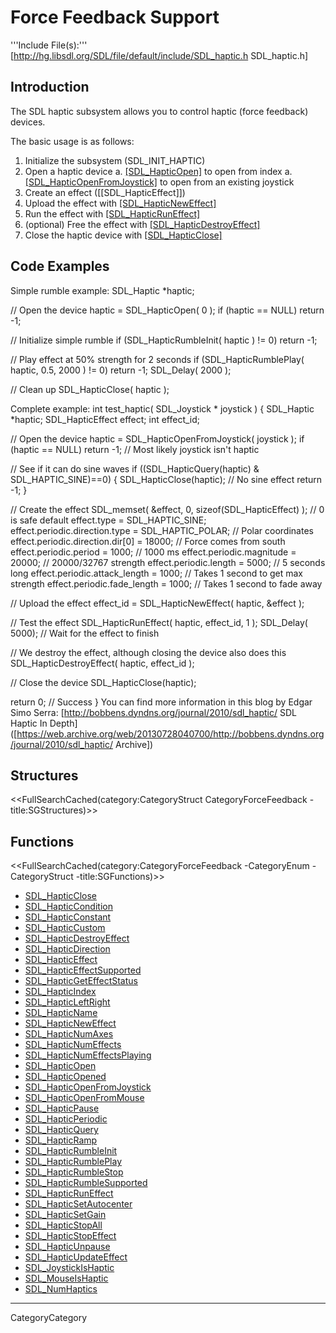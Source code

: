 
# Force Feedback Support

'''Include File(s):'''  [http://hg.libsdl.org/SDL/file/default/include/SDL_haptic.h SDL_haptic.h]


## Introduction

The SDL haptic subsystem allows you to control haptic (force feedback) devices.

The basic usage is as follows:

 1. Initialize the subsystem (SDL_INIT_HAPTIC)
 1. Open a haptic device
  a. [[SDL_HapticOpen]]() to open from index
  a. [[SDL_HapticOpenFromJoystick]]() to open from an existing joystick
 1. Create an effect ([[SDL_HapticEffect]])
 1. Upload the effect with [[SDL_HapticNewEffect]]()
 1. Run the effect with [[SDL_HapticRunEffect]]()
 1. (optional) Free the effect with [[SDL_HapticDestroyEffect]]()
 1. Close the haptic device with [[SDL_HapticClose]]()

## Code Examples
Simple rumble example:
<syntaxhighlight lang='c++'>
SDL_Haptic *haptic;

// Open the device
haptic = SDL_HapticOpen( 0 );
if (haptic == NULL)
   return -1;

// Initialize simple rumble
if (SDL_HapticRumbleInit( haptic ) != 0)
   return -1;

// Play effect at 50% strength for 2 seconds
if (SDL_HapticRumblePlay( haptic, 0.5, 2000 ) != 0)
   return -1;
SDL_Delay( 2000 );

// Clean up
SDL_HapticClose( haptic );
</syntaxhighlight>

Complete example:
<syntaxhighlight lang='c++'>
int test_haptic( SDL_Joystick * joystick ) {
 SDL_Haptic *haptic;
 SDL_HapticEffect effect;
 int effect_id;

 // Open the device
 haptic = SDL_HapticOpenFromJoystick( joystick );
 if (haptic == NULL) return -1; // Most likely joystick isn't haptic

 // See if it can do sine waves
 if ((SDL_HapticQuery(haptic) & SDL_HAPTIC_SINE)==0) {
  SDL_HapticClose(haptic); // No sine effect
  return -1;
 }

 // Create the effect
 SDL_memset( &effect, 0, sizeof(SDL_HapticEffect) ); // 0 is safe default
 effect.type = SDL_HAPTIC_SINE;
 effect.periodic.direction.type = SDL_HAPTIC_POLAR; // Polar coordinates
 effect.periodic.direction.dir[0] = 18000; // Force comes from south
 effect.periodic.period = 1000; // 1000 ms
 effect.periodic.magnitude = 20000; // 20000/32767 strength
 effect.periodic.length = 5000; // 5 seconds long
 effect.periodic.attack_length = 1000; // Takes 1 second to get max strength
 effect.periodic.fade_length = 1000; // Takes 1 second to fade away

 // Upload the effect
 effect_id = SDL_HapticNewEffect( haptic, &effect );

 // Test the effect
 SDL_HapticRunEffect( haptic, effect_id, 1 );
 SDL_Delay( 5000); // Wait for the effect to finish

 // We destroy the effect, although closing the device also does this
 SDL_HapticDestroyEffect( haptic, effect_id );

 // Close the device
 SDL_HapticClose(haptic);

 return 0; // Success
}
</syntaxhighlight>
You can find more information in this blog by Edgar Simo Serra: [http://bobbens.dyndns.org/journal/2010/sdl_haptic/ SDL Haptic In Depth]([https://web.archive.org/web/20130728040700/http://bobbens.dyndns.org/journal/2010/sdl_haptic/ Archive])


<!-- #Remove this line and the ## below to use this markup if it becomes relevant to this category -->
<!-- #== Enumerations == -->
<!-- #<<FullSearchCached(category:CategoryEnum Category##### -title:SGEnumerations)>> -->

## Structures
<<FullSearchCached(category:CategoryStruct CategoryForceFeedback -title:SGStructures)>>

## Functions
<<FullSearchCached(category:CategoryForceFeedback -CategoryEnum -CategoryStruct -title:SGFunctions)>>

<!-- BEGIN CATEGORY LIST -->
- [SDL_HapticClose](SDL_HapticClose)
- [SDL_HapticCondition](SDL_HapticCondition)
- [SDL_HapticConstant](SDL_HapticConstant)
- [SDL_HapticCustom](SDL_HapticCustom)
- [SDL_HapticDestroyEffect](SDL_HapticDestroyEffect)
- [SDL_HapticDirection](SDL_HapticDirection)
- [SDL_HapticEffect](SDL_HapticEffect)
- [SDL_HapticEffectSupported](SDL_HapticEffectSupported)
- [SDL_HapticGetEffectStatus](SDL_HapticGetEffectStatus)
- [SDL_HapticIndex](SDL_HapticIndex)
- [SDL_HapticLeftRight](SDL_HapticLeftRight)
- [SDL_HapticName](SDL_HapticName)
- [SDL_HapticNewEffect](SDL_HapticNewEffect)
- [SDL_HapticNumAxes](SDL_HapticNumAxes)
- [SDL_HapticNumEffects](SDL_HapticNumEffects)
- [SDL_HapticNumEffectsPlaying](SDL_HapticNumEffectsPlaying)
- [SDL_HapticOpen](SDL_HapticOpen)
- [SDL_HapticOpened](SDL_HapticOpened)
- [SDL_HapticOpenFromJoystick](SDL_HapticOpenFromJoystick)
- [SDL_HapticOpenFromMouse](SDL_HapticOpenFromMouse)
- [SDL_HapticPause](SDL_HapticPause)
- [SDL_HapticPeriodic](SDL_HapticPeriodic)
- [SDL_HapticQuery](SDL_HapticQuery)
- [SDL_HapticRamp](SDL_HapticRamp)
- [SDL_HapticRumbleInit](SDL_HapticRumbleInit)
- [SDL_HapticRumblePlay](SDL_HapticRumblePlay)
- [SDL_HapticRumbleStop](SDL_HapticRumbleStop)
- [SDL_HapticRumbleSupported](SDL_HapticRumbleSupported)
- [SDL_HapticRunEffect](SDL_HapticRunEffect)
- [SDL_HapticSetAutocenter](SDL_HapticSetAutocenter)
- [SDL_HapticSetGain](SDL_HapticSetGain)
- [SDL_HapticStopAll](SDL_HapticStopAll)
- [SDL_HapticStopEffect](SDL_HapticStopEffect)
- [SDL_HapticUnpause](SDL_HapticUnpause)
- [SDL_HapticUpdateEffect](SDL_HapticUpdateEffect)
- [SDL_JoystickIsHaptic](SDL_JoystickIsHaptic)
- [SDL_MouseIsHaptic](SDL_MouseIsHaptic)
- [SDL_NumHaptics](SDL_NumHaptics)
<!-- END CATEGORY LIST -->
----
CategoryCategory

